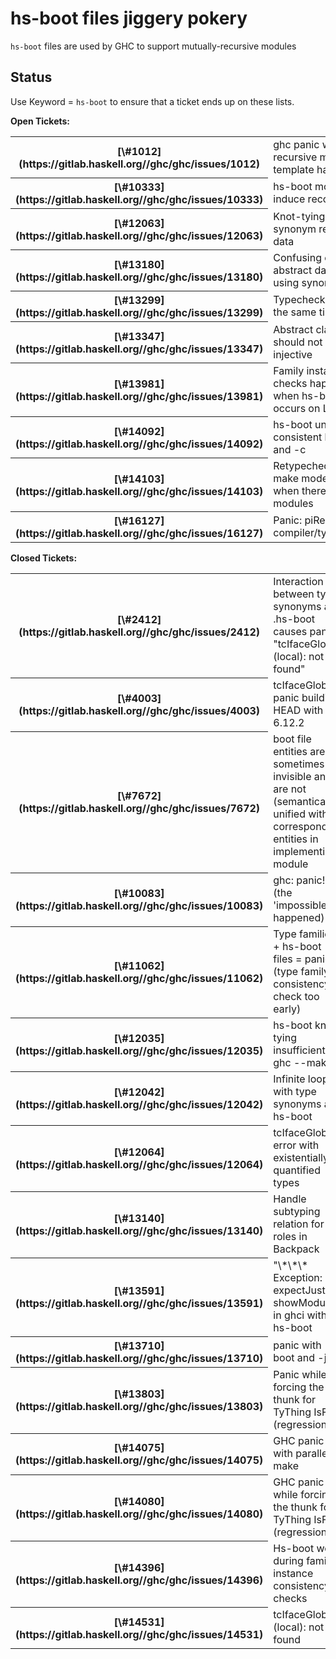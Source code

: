 # hs-boot files jiggery pokery

`hs-boot` files are used by GHC to support mutually-recursive modules

## Status


Use Keyword = `hs-boot` to ensure that a ticket ends up on these lists.

**Open Tickets:**

<table><tr><th>[\#1012](https://gitlab.haskell.org//ghc/ghc/issues/1012)</th>
<td>ghc panic with mutually recursive modules and template haskell</td></tr>
<tr><th>[\#10333](https://gitlab.haskell.org//ghc/ghc/issues/10333)</th>
<td>hs-boot modification doesn't induce recompilation</td></tr>
<tr><th>[\#12063](https://gitlab.haskell.org//ghc/ghc/issues/12063)</th>
<td>Knot-tying failure when type-synonym refers to non-existent data</td></tr>
<tr><th>[\#13180](https://gitlab.haskell.org//ghc/ghc/issues/13180)</th>
<td>Confusing error when hs-boot abstract data implemented using synonym</td></tr>
<tr><th>[\#13299](https://gitlab.haskell.org//ghc/ghc/issues/13299)</th>
<td>Typecheck multiple modules at the same time</td></tr>
<tr><th>[\#13347](https://gitlab.haskell.org//ghc/ghc/issues/13347)</th>
<td>Abstract classes in hs-boot should not be treated as injective</td></tr>
<tr><th>[\#13981](https://gitlab.haskell.org//ghc/ghc/issues/13981)</th>
<td>Family instance consistency checks happens too early when hs-boot defined type occurs on LHS</td></tr>
<tr><th>[\#14092](https://gitlab.haskell.org//ghc/ghc/issues/14092)</th>
<td>hs-boot unfolding visibility not consistent between --make and -c</td></tr>
<tr><th>[\#14103](https://gitlab.haskell.org//ghc/ghc/issues/14103)</th>
<td>Retypechecking the loop in --make mode is super-linear when there are many .hs-boot modules</td></tr>
<tr><th>[\#16127](https://gitlab.haskell.org//ghc/ghc/issues/16127)</th>
<td>Panic: piResultTys1 in compiler/types/Type.hs:1022:5</td></tr></table>

**Closed Tickets:**

<table><tr><th>[\#2412](https://gitlab.haskell.org//ghc/ghc/issues/2412)</th>
<td>Interaction between type synonyms and .hs-boot causes panic "tcIfaceGlobal (local): not found"</td></tr>
<tr><th>[\#4003](https://gitlab.haskell.org//ghc/ghc/issues/4003)</th>
<td>tcIfaceGlobal panic building HEAD with 6.12.2</td></tr>
<tr><th>[\#7672](https://gitlab.haskell.org//ghc/ghc/issues/7672)</th>
<td>boot file entities are sometimes invisible and are not (semantically) unified with corresponding entities in implementing module</td></tr>
<tr><th>[\#10083](https://gitlab.haskell.org//ghc/ghc/issues/10083)</th>
<td>ghc: panic! (the 'impossible' happened)</td></tr>
<tr><th>[\#11062](https://gitlab.haskell.org//ghc/ghc/issues/11062)</th>
<td>Type families + hs-boot files = panic (type family consistency check too early)</td></tr>
<tr><th>[\#12035](https://gitlab.haskell.org//ghc/ghc/issues/12035)</th>
<td>hs-boot knot tying insufficient for ghc --make</td></tr>
<tr><th>[\#12042](https://gitlab.haskell.org//ghc/ghc/issues/12042)</th>
<td>Infinite loop with type synonyms and hs-boot</td></tr>
<tr><th>[\#12064](https://gitlab.haskell.org//ghc/ghc/issues/12064)</th>
<td>tcIfaceGlobal error with existentially quantified types</td></tr>
<tr><th>[\#13140](https://gitlab.haskell.org//ghc/ghc/issues/13140)</th>
<td>Handle subtyping relation for roles in Backpack</td></tr>
<tr><th>[\#13591](https://gitlab.haskell.org//ghc/ghc/issues/13591)</th>
<td>"\*\*\* Exception: expectJust showModule" in ghci with hs-boot</td></tr>
<tr><th>[\#13710](https://gitlab.haskell.org//ghc/ghc/issues/13710)</th>
<td>panic with boot and -jX</td></tr>
<tr><th>[\#13803](https://gitlab.haskell.org//ghc/ghc/issues/13803)</th>
<td>Panic while forcing the thunk for TyThing IsFile (regression)</td></tr>
<tr><th>[\#14075](https://gitlab.haskell.org//ghc/ghc/issues/14075)</th>
<td>GHC panic with parallel make</td></tr>
<tr><th>[\#14080](https://gitlab.haskell.org//ghc/ghc/issues/14080)</th>
<td>GHC panic while forcing the thunk for TyThing IsFile (regression)</td></tr>
<tr><th>[\#14396](https://gitlab.haskell.org//ghc/ghc/issues/14396)</th>
<td>Hs-boot woes during family instance consistency checks</td></tr>
<tr><th>[\#14531](https://gitlab.haskell.org//ghc/ghc/issues/14531)</th>
<td>tcIfaceGlobal (local): not found</td></tr></table>